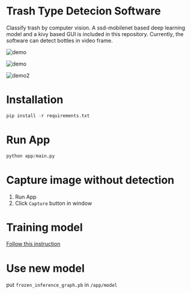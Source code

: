 # Trash Type Detecion Software


Classify trash by computer vision. A ssd-mobilenet based deep learning model and a kivy based GUI is included in this repository. Currently, the software can detect bottles in video frame.

![demo](https://i.imgur.com/wFttTnb.png)

![demo](https://i.imgur.com/QD2C5TC.jpg)

![demo2](https://i.imgur.com/HYl1Z2c.jpg)

# Installation
```python
pip install -r requirements.txt
```

# Run App
```python
python app/main.py
```

# Capture image without detection

1. Run App
2. Click `Capture` button in window

# Training model
[Follow this instruction](https://github.com/deepdiy/trash-type-detection-software/tree/master/tf_ssd_mobilenet)

# Use new model
put `frozen_inference_graph.pb` in `/app/model`
